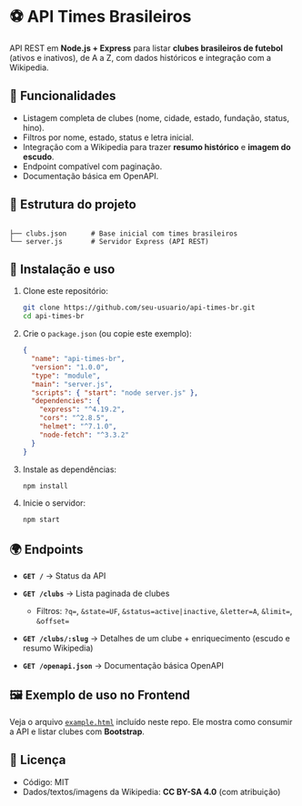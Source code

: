 # ⚽ API Times Brasileiros

API REST em **Node.js + Express** para listar **clubes brasileiros de futebol** (ativos e inativos), de A a Z, com dados históricos e integração com a Wikipedia.

## 🚀 Funcionalidades
- Listagem completa de clubes (nome, cidade, estado, fundação, status, hino).
- Filtros por nome, estado, status e letra inicial.
- Integração com a Wikipedia para trazer **resumo histórico** e **imagem do escudo**.
- Endpoint compatível com paginação.
- Documentação básica em OpenAPI.

## 📂 Estrutura do projeto
```

├── clubs.json      # Base inicial com times brasileiros
└── server.js       # Servidor Express (API REST)

````

## 🔧 Instalação e uso

1. Clone este repositório:
   ```bash
   git clone https://github.com/seu-usuario/api-times-br.git
   cd api-times-br
    ```

2. Crie o `package.json` (ou copie este exemplo):

   ```json
   {
     "name": "api-times-br",
     "version": "1.0.0",
     "type": "module",
     "main": "server.js",
     "scripts": { "start": "node server.js" },
     "dependencies": {
       "express": "^4.19.2",
       "cors": "^2.8.5",
       "helmet": "^7.1.0",
       "node-fetch": "^3.3.2"
     }
   }
   ```

3. Instale as dependências:

   ```bash
   npm install
   ```

4. Inicie o servidor:

   ```bash
   npm start
   ```

## 🌍 Endpoints

* **`GET /`** → Status da API
* **`GET /clubs`** → Lista paginada de clubes

  * Filtros: `?q=`, `&state=UF`, `&status=active|inactive`, `&letter=A`, `&limit=`, `&offset=`
* **`GET /clubs/:slug`** → Detalhes de um clube + enriquecimento (escudo e resumo Wikipedia)
* **`GET /openapi.json`** → Documentação básica OpenAPI

## 🖼️ Exemplo de uso no Frontend

Veja o arquivo [`example.html`](example.html) incluído neste repo.
Ele mostra como consumir a API e listar clubes com **Bootstrap**.

## 📜 Licença

* Código: MIT
* Dados/textos/imagens da Wikipedia: **CC BY-SA 4.0** (com atribuição)
